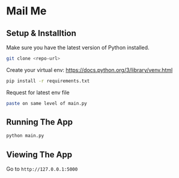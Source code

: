 # Mail Me

## Setup & Installtion

Make sure you have the latest version of Python installed.

```bash
git clone <repo-url>
```
Create your virtual env: https://docs.python.org/3/library/venv.html
```bash
pip install -r requirements.txt
```


Request for latest env file
```bash
paste on same level of main.py
```

## Running The App

```bash
python main.py
```

## Viewing The App

Go to `http://127.0.0.1:5000`
